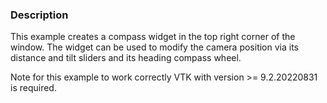 ### Description

This example creates a compass widget in the top right corner of the window. The widget can be used to modify the camera position via its distance and tilt sliders and its heading compass wheel.

Note for this example to work correctly VTK with version >= 9.2.20220831 is required.
